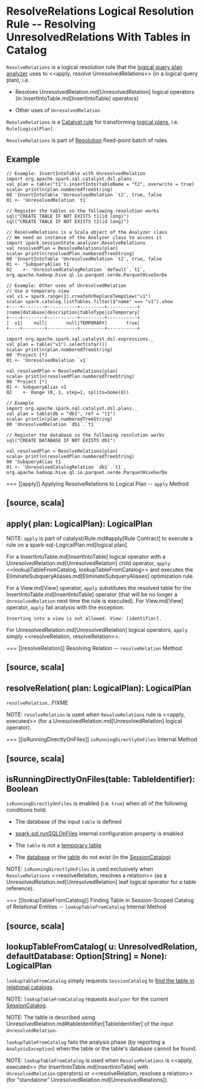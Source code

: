 # ResolveRelations Logical Resolution Rule -- Resolving UnresolvedRelations With Tables in Catalog

`ResolveRelations` is a logical resolution rule that the [logical query plan analyzer](../Analyzer.md#ResolveRelations) uses to <<apply, resolve UnresolvedRelations>> (in a logical query plan), i.e.

* Resolves UnresolvedRelation.md[UnresolvedRelation] logical operators (in InsertIntoTable.md[InsertIntoTable] operators)

* Other uses of `UnresolvedRelation`

`ResolveRelations` is a [Catalyst rule](../catalyst/Rule.md) for transforming [logical plans](../logical-operators/LogicalPlan.md), i.e. `Rule[LogicalPlan]`.

`ResolveRelations` is part of [Resolution](../Analyzer.md#Resolution) fixed-point batch of rules.

## Example

```text
// Example: InsertIntoTable with UnresolvedRelation
import org.apache.spark.sql.catalyst.dsl.plans._
val plan = table("t1").insertInto(tableName = "t2", overwrite = true)
scala> println(plan.numberedTreeString)
00 'InsertIntoTable 'UnresolvedRelation `t2`, true, false
01 +- 'UnresolvedRelation `t1`

// Register the tables so the following resolution works
sql("CREATE TABLE IF NOT EXISTS t1(id long)")
sql("CREATE TABLE IF NOT EXISTS t2(id long)")

// ResolveRelations is a Scala object of the Analyzer class
// We need an instance of the Analyzer class to access it
import spark.sessionState.analyzer.ResolveRelations
val resolvedPlan = ResolveRelations(plan)
scala> println(resolvedPlan.numberedTreeString)
00 'InsertIntoTable 'UnresolvedRelation `t2`, true, false
01 +- 'SubqueryAlias t1
02    +- 'UnresolvedCatalogRelation `default`.`t1`, org.apache.hadoop.hive.ql.io.parquet.serde.ParquetHiveSerDe

// Example: Other uses of UnresolvedRelation
// Use a temporary view
val v1 = spark.range(1).createOrReplaceTempView("v1")
scala> spark.catalog.listTables.filter($"name" === "v1").show
+----+--------+-----------+---------+-----------+
|name|database|description|tableType|isTemporary|
+----+--------+-----------+---------+-----------+
|  v1|    null|       null|TEMPORARY|       true|
+----+--------+-----------+---------+-----------+

import org.apache.spark.sql.catalyst.dsl.expressions._
val plan = table("v1").select(star())
scala> println(plan.numberedTreeString)
00 'Project [*]
01 +- 'UnresolvedRelation `v1`

val resolvedPlan = ResolveRelations(plan)
scala> println(resolvedPlan.numberedTreeString)
00 'Project [*]
01 +- SubqueryAlias v1
02    +- Range (0, 1, step=1, splits=Some(8))

// Example
import org.apache.spark.sql.catalyst.dsl.plans._
val plan = table(db = "db1", ref = "t1")
scala> println(plan.numberedTreeString)
00 'UnresolvedRelation `db1`.`t1`

// Register the database so the following resolution works
sql("CREATE DATABASE IF NOT EXISTS db1")

val resolvedPlan = ResolveRelations(plan)
scala> println(resolvedPlan.numberedTreeString)
00 'SubqueryAlias t1
01 +- 'UnresolvedCatalogRelation `db1`.`t1`, org.apache.hadoop.hive.ql.io.parquet.serde.ParquetHiveSerDe
```

=== [[apply]] Applying ResolveRelations to Logical Plan -- `apply` Method

[source, scala]
----
apply(
  plan: LogicalPlan): LogicalPlan
----

NOTE: `apply` is part of catalyst/Rule.md#apply[Rule Contract] to execute a rule on a spark-sql-LogicalPlan.md[logical plan].

For a InsertIntoTable.md[InsertIntoTable] logical operator with a UnresolvedRelation.md[UnresolvedRelation] child operator, `apply` <<lookupTableFromCatalog, lookupTableFromCatalog>> and executes the EliminateSubqueryAliases.md[EliminateSubqueryAliases] optimization rule.

For a View.md[View] operator, `apply` substitutes the resolved table for the InsertIntoTable.md[InsertIntoTable] operator (that will be no longer a `UnresolvedRelation` next time the rule is executed). For View.md[View] operator, `apply` fail analysis with the exception:

```
Inserting into a view is not allowed. View: [identifier].
```

For UnresolvedRelation.md[UnresolvedRelation] logical operators, `apply` simply <<resolveRelation, resolveRelation>>.

=== [[resolveRelation]] Resolving Relation -- `resolveRelation` Method

[source, scala]
----
resolveRelation(
  plan: LogicalPlan): LogicalPlan
----

`resolveRelation`...FIXME

NOTE: `resolveRelation` is used when `ResolveRelations` rule is <<apply, executed>> (for a UnresolvedRelation.md[UnresolvedRelation] logical operator).

=== [[isRunningDirectlyOnFiles]] `isRunningDirectlyOnFiles` Internal Method

[source, scala]
----
isRunningDirectlyOnFiles(table: TableIdentifier): Boolean
----

`isRunningDirectlyOnFiles` is enabled (i.e. `true`) when all of the following conditions hold:

* The database of the input `table` is defined

* [spark.sql.runSQLOnFiles](../configuration-properties.md#spark.sql.runSQLOnFiles) internal configuration property is enabled

* The `table` is not a [temporary table](../SessionCatalog.md#isTemporaryTable)

* The [database](../SessionCatalog.md#databaseExists) or the [table](../SessionCatalog.md#tableExists) do not exist (in the [SessionCatalog](../Analyzer.md#catalog))

NOTE: `isRunningDirectlyOnFiles` is used exclusively when `ResolveRelations` <<resolveRelation, resolves a relation>> (as a UnresolvedRelation.md[UnresolvedRelation] leaf logical operator for a table reference).

=== [[lookupTableFromCatalog]] Finding Table in Session-Scoped Catalog of Relational Entities -- `lookupTableFromCatalog` Internal Method

[source, scala]
----
lookupTableFromCatalog(
  u: UnresolvedRelation,
  defaultDatabase: Option[String] = None): LogicalPlan
----

`lookupTableFromCatalog` simply requests `SessionCatalog` to [find the table in relational catalogs](../SessionCatalog.md#lookupRelation).

NOTE: `lookupTableFromCatalog` requests `Analyzer` for the current [SessionCatalog](../Analyzer.md#catalog).

NOTE: The table is described using UnresolvedRelation.md#tableIdentifier[TableIdentifier] of the input `UnresolvedRelation`.

`lookupTableFromCatalog` fails the analysis phase (by reporting a `AnalysisException`) when the table or the table's database cannot be found.

NOTE: `lookupTableFromCatalog` is used when `ResolveRelations` is <<apply, executed>> (for InsertIntoTable.md[InsertIntoTable] with `UnresolvedRelation` operators) or <<resolveRelation, resolves a relation>> (for "standalone" UnresolvedRelation.md[UnresolvedRelations]).
